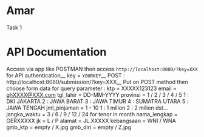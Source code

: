 # Amar
 Task 1

# API Documentation
Access via app like POSTMAN then access `http://localhost:8080/?key=XXX` for API authentication__
	key = `YOURKEY`__
POST : http://localhost:8080/submission/?key=XXX__
Put on POST method then choose form data for query parameter :
	ktp = XXXXX123123
	email = ghXXXX@XXX.com
	tgl_lahir = DD-MM-YYYY
	provinsi = 1 / 2 / 3 / 4 / 5
		1 : DKI JAKARTA
		2 : JAWA BARAT
		3 : JAWA TIMUR
		4 : SUMATRA UTARA
		5 : JAWA TENGAH
	jml_pinjaman = 1 - 10
		1 : 1 milion
		2 : 2 milion dst...
	jangka_waktu = 3 / 6 / 9 / 12 / 24 for tenor in month
	nama_lengkap = GERXXXXX
	jk = L / P
	alamat = JL.XXXXX
	kebangsaan = WNI / WNA
	gmb_ktp = empty / X.jpg
	gmb_diri = empty / Z.jpg 
